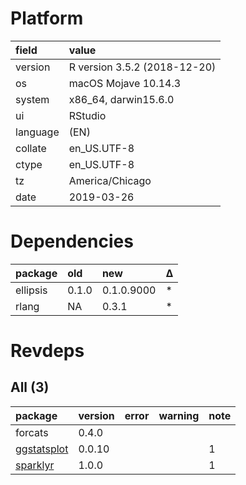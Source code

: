 # Platform

|field    |value                        |
|:--------|:----------------------------|
|version  |R version 3.5.2 (2018-12-20) |
|os       |macOS Mojave 10.14.3         |
|system   |x86_64, darwin15.6.0         |
|ui       |RStudio                      |
|language |(EN)                         |
|collate  |en_US.UTF-8                  |
|ctype    |en_US.UTF-8                  |
|tz       |America/Chicago              |
|date     |2019-03-26                   |

# Dependencies

|package  |old   |new        |Δ  |
|:--------|:-----|:----------|:--|
|ellipsis |0.1.0 |0.1.0.9000 |*  |
|rlang    |NA    |0.3.1      |*  |

# Revdeps

## All (3)

|package                                |version |error |warning |note |
|:--------------------------------------|:-------|:-----|:-------|:----|
|forcats                                |0.4.0   |      |        |     |
|[ggstatsplot](problems.md#ggstatsplot) |0.0.10  |      |        |1    |
|[sparklyr](problems.md#sparklyr)       |1.0.0   |      |        |1    |

